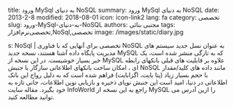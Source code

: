 title: ورود MySql به دنیای NoSQL
summary: ورود MySql به دنیای NoSQL
date: 2013-2-8
modified: 2018-08-01
icon:  icon-link2
lang: fa
category: تخصصی
slug: ورود-MySql-به-دنیای-NoSQL
authors: مجتبی بنائی
tags: تخصصی‌نرم‌افزار,NoSql,تخصصی
image: /images/static/diary.jpg

s: NoSql | تخصصی   برای آنهایی که با فناوری NoSQL به عنوان نسل جدید سیستم های مدیریت پایگاه داده آشنا هستند، نسخه جدید MySQL که به تازگی منشر شده است، یک خبر بسیار خوشیست. در این نسخه از MySQL علاوه بر قابلیت های قبلی بانکهای رابطه ای ، امکان ساخت بانکهای اطلاعاتی سازگار با جنبش NoSQL مانند داده های کلید/مقدار با حجم بسیار زیاد (پتا بایت، اگزابایت) فراهم شده است که به دلیل رواج این بانک اطلاعاتی در دنیا، امید است این جنبش نوپای ذخیره و بازیابی نوین اطلاعات، جانی تازه به خود بگیرد.  مقاله سایت InfoWorld راجع به این نسخه از MySQL را ازین آدرس می توانید مطالعه کنید.